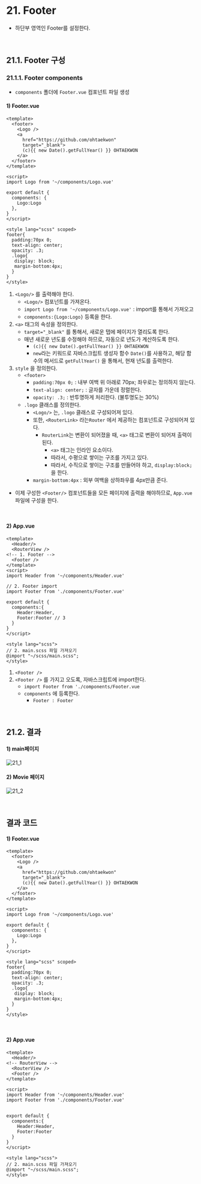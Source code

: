 # 21. Footer

- 하단부 영역인 Footer를 설정한다.

<br/>

## 21.1. Footer 구성

### 21.1.1. Footer components

- `components` 폴더에 `Footer.vue` 컴포넌트 파일 생성

#### 1) Footer.vue

```vue
<template>
  <footer>
    <Logo />
    <a 
      href="https://github.com/ohtaekwon" 
      target="_blank">
      (c){{ new Date().getFullYear() }} OHTAEKWON
    </a>
  </footer>
</template>

<script>
import Logo from '~/components/Logo.vue'

export default {
  components: {
    Logo:Logo
  },
}
</script>

<style lang="scss" scoped>
footer{
  padding:70px 0;
  text-align: center;
  opacity: .3;
  .logo{
   display: block; 
   margin-bottom:4px;
  }
}
</style>
```

1. `<Logo/>` 를 출력해야 한다.
   - `<Logo/>`  컴포넌트를 가져온다. 
   - `import Logo from '~/components/Logo.vue'` : import를 통해서 가져오고
   -  `components:{Logo:Logo}` 등록을 한다.
2. `<a>` 태그의 속성을 정의한다. 
   - `target="_blank"` 를 통해서, 새로운 탭에 페이지가 열리도록 한다.
   - 매년 새로운 년도를 수정해야 하므로, 자동으로 년도가 계산하도록 한다.
     - `(c){{ new Date().getFullYear() }} OHTAEKWON`
     - `new`라는 키워드로 자바스크립트 생성자 함수 `Date()`를 사용하고, 해당 함수의 메서드로 `getFullYear()` 을 통해서, 현재 년도를 출력한다.
3. `style` 을 정의한다. 
   - `<footer>`
     - `padding:70px 0;` : 내부 여백 위 아래로 70px; 좌우로는 정의하지 않는다.
     - `text-align: center;` : 글자를 가운데 정렬한다.
     - `opacity: .3;` : 반투명하게 처리한다. (불투명도는 30%)
   - `.logo` 클래스를 정의한다.
     - `<Logo/>` 는, `.logo` 클래스로 구성되어져 있다. 
     - 또한, `<RouterLink>` 라는`Router` 에서 제공하는 컴포넌트로 구성되어져 있다.
       - `RouterLink`는 변환이 되어졌을 때, `<a>` 태그로 변환이 되어져 출력이 된다.
         - `<a>` 태그는 인라인 요소이다.
         - 따라서, 수평으로 쌓이는 구조를 가지고 있다.
         - 따라서, 수직으로 쌓이는 구조를 만들어야 하고, `display:block;` 을 한다.
     - `margin-bottom:4px` : 외부 여백을 상하좌우를 4px만큼 준다.

- 이제 구성한 `<Footer/>` 컴포넌트들을 모든 페이지에 출력을 해야하므로, `App.vue` 파일에 구성을 한다.

<br/>

#### 2) App.vue

```vue
<template>
  <Header/>
  <RouterView />
<!-- 1. Footer -->
  <Footer />
</template>
<script>
import Header from '~/components/Header.vue'

// 2. Footer import
import Footer from './components/Footer.vue'

export default {
  components:{
    Header:Header,
    Footer:Footer // 3
  }
}
</script>

<style lang="scss">
// 2. main.scss 파일 가져오기
@import "~/scss/main.scss";
</style>
```

1. `<Footer />` 
2. `<Footer />` 를 가지고 오도록, 자바스크립트에 import한다.
   - `import Footer from './components/Footer.vue`
   - `components` 에 등록한다.
     - `Footer : Footer`

<br/>

## 21.2. 결과

#### 1) main페이지

![21_1](https://github.com/ohtaekwon/TIL/blob/master/Vue-Movie-Project/img/21_1.png?raw=true)

#### 2) Movie 페이지

![21_2](https://github.com/ohtaekwon/TIL/blob/master/Vue-Movie-Project/img/21_2.png?raw=true)

<br/>

## 결과 코드

#### 1) Footer.vue

```vue
<template>
  <footer>
    <Logo />
    <a 
      href="https://github.com/ohtaekwon" 
      target="_blank">
      (c){{ new Date().getFullYear() }} OHTAEKWON
    </a>
  </footer>
</template>

<script>
import Logo from '~/components/Logo.vue'

export default {
  components: {
    Logo:Logo
  },
}
</script>

<style lang="scss" scoped>
footer{
  padding:70px 0;
  text-align: center;
  opacity: .3;
  .logo{
   display: block; 
   margin-bottom:4px;
  }
}
</style>
```

<br/>

#### 2) App.vue

```vue
<template>
  <Header/>
<!-- RouterView -->
  <RouterView />
  <Footer />
</template>

<script>
import Header from '~/components/Header.vue'
import Footer from './components/Footer.vue'


export default {
  components:{
    Header:Header,
    Footer:Footer
  }
}
</script>

<style lang="scss">
// 2. main.scss 파일 가져오기
@import "~/scss/main.scss";
</style>
```

